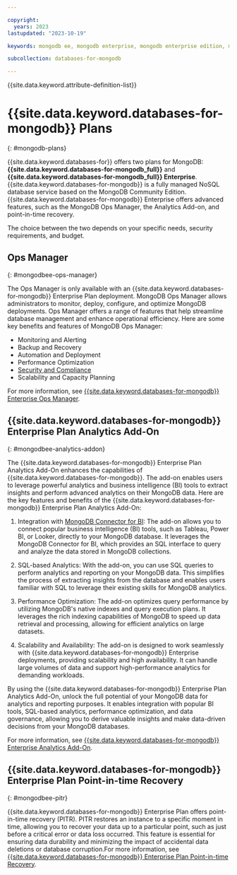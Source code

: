 ```yaml
---

copyright:
  years: 2023
lastupdated: "2023-10-19"

keywords: mongodb ee, mongodb enterprise, mongodb enterprise edition, mongodb eneterprise plan

subcollection: databases-for-mongodb

---
```


{{site.data.keyword.attribute-definition-list}}

# {{site.data.keyword.databases-for-mongodb}} Plans
{: #mongodb-plans}

{{site.data.keyword.databases-for}} offers two plans for MongoDB: **{{site.data.keyword.databases-for-mongodb_full}}** and **{{site.data.keyword.databases-for-mongodb_full}} Enterprise**. {{site.data.keyword.databases-for-mongodb}} is a fully managed NoSQL database service based on the MongoDB Community Edition. {{site.data.keyword.databases-for-mongodb}} Enterprise offers advanced features, such as the MongoDB Ops Manager, the Analytics Add-on, and point-in-time recovery.

The choice between the two depends on your specific needs, security requirements, and budget.

## Ops Manager
{: #mongodbee-ops-manager}

The Ops Manager is only available with an {{site.data.keyword.databases-for-mongodb}} Enterprise Plan deployment. MongoDB Ops Manager allows administrators to monitor, deploy, configure, and optimize MongoDB deployments. Ops Manager offers a range of features that help streamline database management and enhance operational efficiency. Here are some key benefits and features of MongoDB Ops Manager:

- Monitoring and Alerting
- Backup and Recovery
- Automation and Deployment
- Performance Optimization
- [Security and Compliance](/docs/databases-for-mongodb?topic=databases-for-mongodb-manage-security-compliance&interface=api)
- Scalability and Capacity Planning

For more information, see [{{site.data.keyword.databases-for-mongodb}} Enterprise Ops Manager](/docs/databases-for-mongodb?topic=databases-for-mongodb-ops-manager).

## {{site.data.keyword.databases-for-mongodb}} Enterprise Plan Analytics Add-On
{: #mongodbee-analytics-addon}

The {{site.data.keyword.databases-for-mongodb}} Enterprise Plan Analytics Add-On enhances the capabilities of {{site.data.keyword.databases-for-mongodb}}. The add-on enables users to leverage powerful analytics and business intelligence (BI) tools to extract insights and perform advanced analytics on their MongoDB data. Here are the key features and benefits of the {{site.data.keyword.databases-for-mongodb}} Enterprise Plan Analytics Add-On:

1. Integration with [MongoDB Connector for BI](/docs/databases-for-mongodb?topic=databases-for-mongodb-mongodbee-analytics&interface=api#mongodbee-analytics-connector-bi): The add-on allows you to connect popular business intelligence (BI) tools, such as Tableau, Power BI, or Looker, directly to your MongoDB database. It leverages the MongoDB Connector for BI, which provides an SQL interface to query and analyze the data stored in MongoDB collections.

2. SQL-based Analytics: With the add-on, you can use SQL queries to perform analytics and reporting on your MongoDB data. This simplifies the process of extracting insights from the database and enables users familiar with SQL to leverage their existing skills for MongoDB analytics.

4. Performance Optimization: The add-on optimizes query performance by utilizing MongoDB's native indexes and query execution plans. It leverages the rich indexing capabilities of MongoDB to speed up data retrieval and processing, allowing for efficient analytics on large datasets.

6. Scalability and Availability: The add-on is designed to work seamlessly with {{site.data.keyword.databases-for-mongodb}} Enterprise deployments, providing scalability and high availability. It can handle large volumes of data and support high-performance analytics for demanding workloads.

By using the {{site.data.keyword.databases-for-mongodb}} Enterprise Plan Analytics Add-On, unlock the full potential of your MongoDB data for analytics and reporting purposes. It enables integration with popular BI tools, SQL-based analytics, performance optimization, and data governance, allowing you to derive valuable insights and make data-driven decisions from your MongoDB databases.

For more information, see [{{site.data.keyword.databases-for-mongodb}} Enterprise Analytics Add-On](/docs/databases-for-mongodb?topic=databases-for-mongodb-mongodbee-analytics).

## {{site.data.keyword.databases-for-mongodb}} Enterprise Plan Point-in-time Recovery
{: #mongodbee-pitr}

{{site.data.keyword.databases-for-mongodb}} Enterprise Plan offers point-in-time recovery (PITR). PITR restores an instance to a specific moment in time, allowing you to recover your data up to a particular point, such as just before a critical error or data loss occurred. This feature is essential for ensuring data durability and minimizing the impact of accidental data deletions or database corruption.For more information, see [{{site.data.keyword.databases-for-mongodb}} Enterprise Plan Point-in-time Recovery](/docs/databases-for-mongodb?topic=databases-for-mongodb-pitr).
